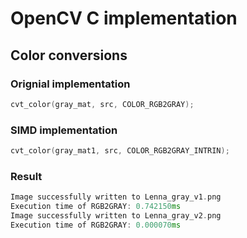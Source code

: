 # OpenCV C implementation

## Color conversions

### Orignial implementation

```cpp
cvt_color(gray_mat, src, COLOR_RGB2GRAY);
```

### SIMD implementation

```cpp
cvt_color(gray_mat1, src, COLOR_RGB2GRAY_INTRIN);
```

### Result

```cpp
Image successfully written to Lenna_gray_v1.png
Execution time of RGB2GRAY: 0.742150ms 
Image successfully written to Lenna_gray_v2.png
Execution time of RGB2GRAY: 0.000070ms 
```